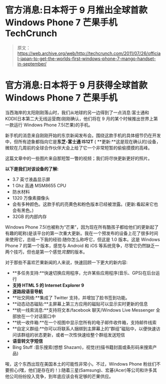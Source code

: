 # 官方消息:日本将于 9 月推出全球首款 Windows Phone 7 芒果手机 TechCrunch

> 原文：<https://web.archive.org/web/http://techcrunch.com/2011/07/26/official-japan-to-get-the-worlds-first-windows-phone-7-mango-handset-in-september/>

# 官方消息:日本将于 9 月获得全球首款 Windows Phone 7 芒果手机

当西海岸的太阳刚刚落山时，我们从地球的另一边得到了一点消息:富士通和 KDDI(日本第二大无线运营商)刚刚确认，他们将在 9 月的某个时候推出世界上第一款运行 Windows Phone 7.5(芒果)的手机。

新手机的消息来自刚刚开始的东京新闻发布会。围绕这款手机的具体细节仍在开发中，但所有迹象都指向它是**东芝-富士通 IS12T** ( **更新:**这是现在确认的)设备，微软在几周前的全球合作伙伴大会上给了它一个非常短暂的偷偷摸摸的高峰。

这篇文章中的一些图片来自那短暂一瞥的视频；我们将尽快更新更好的照片。

**以下是我们对该设备的了解:**

*   3.7 英寸液晶显示屏
*   1 Ghz 高通 MSM8655 CPU
*   防水材料
*   1320 万像素摄像头
*   会有多种颜色。这款手机的亮黄色和粉色版本已经被泄露。(更新:看起来它也会有黑色。)
*   32GB 的内部内存

Windows Phone 7.5(也被称为“芒果”，因为现在所有酷孩子都给他们的更新起了有趣的昵称)是该平台的第一次重大更新。我在一个预发布的设备上花了很多时间来使用它，总结一下我的经验:随你怎么称呼它，但这是 1.0 版本。这是 Windows Phone 7 的第一个版本，感觉与 Android 和 iOS 等系统竞争，尽管它仍然缺乏一两个技巧，但也是第一个感觉*完整*的版本。

对于那些不喜欢芒果新闻的人来说，快速回顾一下更大的新内容:

*   **多任务支持:**快速切换应用程序，允许某些应用程序(音乐、GPS)在后台运行
*   **支持 HTML 5 的 Internet Explorer 9**
*   **逐路段语音导航**
*   **社交网络:**集成了 Twitter 支持，并增加了脸书签到功能。
*   **动态动态磁贴:**主屏幕上第三方应用的磁贴可以显示实时更新的信息
*   **统一线索消息:**支持将文本/facebook 聊天/Windows Live Messenger 全部放在一个对话窗口中
*   **统一收件箱:**在一个视图中显示您所有的电子邮件收件箱，支持邮件线索
*   **自定义群组:**你可以将联系人捆绑到主屏幕上的“群组”磁贴中，以便快速访问该群组的状态更新，或者一次性快速给整个群组发送短信
*   **语音转文字短信**
*   Bing Stuff :音乐搜索(想想 Shazam)，视觉(扫描书籍封面或条形码来搜索产品)

唉，这个东西出现在美国本土的可能性非常小。不过，Windows Phone 粉丝们不要担心(嘿，他们是存在的！):随着三星(Samsung)、宏碁(Acer)等公司和许多其他公司纷纷投入竞争，到年底应该会有足够的芒果供应。